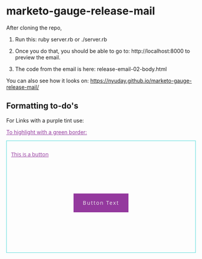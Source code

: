 # marketo-gauge-release-mail

After cloning the repo,

1. Run this: 
ruby server.rb
or
./server.rb

2. Once you do that, you should be able to go to: http://localhost:8000 to preview the email. 

3. The code from the email is here: release-email-02-body.html


You can also see how it looks on:  https://nyuday.github.io/marketo-gauge-release-mail/

## Formatting to-do's

For Links with a purple tint use: 
<a href="link address" style="color: #94399E;">

To highlight with a green border: 
<li style="font-family: Open Sans, Segoe UI, Segoe, Segoe WP, Helvetica Neue, Roboto, Microsoft YaHei, Hiragino Sans GB, Hiragino Sans GB W3, Arial, sans-serif;list-style: none;border: 1px solid;border-color: #4AD9D9;padding: 12px;margin-bottom: 16px;margin-left: 0px;">

This is a button
<div class="button-container" style="text-align: left;">
          <div class="button" style="padding: 25px; margin: 20px; font-family: &quot;Open Sans&quot;, &quot;Segoe UI&quot;, Segoe, &quot;Segoe WP&quot;, &quot;Helvetica Neue&quot;, Roboto, &quot;Microsoft YaHei&quot;, &quot;Hiragino Sans GB&quot;, &quot;Hiragino Sans GB W3&quot;, Arial, sans-serif; line-height: normal; text-align: center;">
            <a style="background-color: #94399e; border: none;border-radius: 0px;color: #eee !important;display: inline-block;font-weight: normal;line-height: 50px;padding: 0px 25px 0px 25px; margin: 50px; text-align: center;text-decoration: none; letter-spacing: 2px;" href="Button Link">Button Text</a>
          </div>
        </div>
